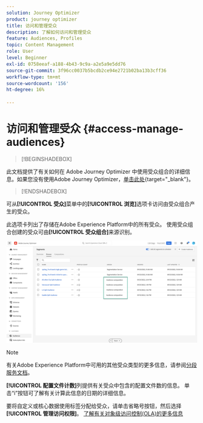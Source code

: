 ```yaml
---
solution: Journey Optimizer
product: journey optimizer
title: 访问和管理受众
description: 了解如何访问和管理受众
feature: Audiences, Profiles
topic: Content Management
role: User
level: Beginner
exl-id: 0758eeaf-a188-4b43-9c9a-a2e5a9e5dd76
source-git-commit: 3f96cc0037b5bcdb2ce94e2721b02ba13b3cff36
workflow-type: tm+mt
source-wordcount: '156'
ht-degree: 16%

---
```


# 访问和管理受众 {#access-manage-audiences}

>[!BEGINSHADEBOX]

此文档提供了有关如何在 Adobe Journey Optimizer 中使用受众组合的详细信息。如果您没有使用Adobe Journey Optimizer，[单击此处](https://experienceleague.adobe.com/docs/experience-platform/segmentation/ui/audience-composition.html?lang=zh-Hans){target="_blank"}。

>[!ENDSHADEBOX]

可从&#x200B;**[!UICONTROL 受众]**&#x200B;菜单中的&#x200B;**[!UICONTROL 浏览]**&#x200B;选项卡访问由受众组合产生的受众。

此选项卡列出了存储在Adobe Experience Platform中的所有受众。 使用受众组合创建的受众可由&#x200B;**[!UICONTROL 受众组合]**&#x200B;来源识别。

![](assets/audiences-list.png)

>[!NOTE]
>
>有关Adobe Experience Platform中可用的其他受众类型的更多信息，请参阅[分段服务文档](https://experienceleague.adobe.com/docs/experience-platform/segmentation/ui/overview.html?lang=zh-Hans)。

**[!UICONTROL 配置文件计数]**&#x200B;列提供有关受众中包含的配置文件数的信息。 单击“i”按钮可了解有关计算此信息的日期的详细信息。

要将自定义或核心数据使用标签分配给受众，请单击省略号按钮，然后选择&#x200B;**[!UICONTROL 管理访问权限]**。 [了解有关对象级访问控制(OLA)的更多信息](../administration/object-based-access.md)

<!--
-edit an audience?
-->
